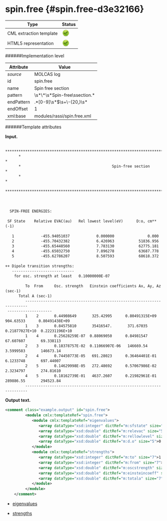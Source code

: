 # spin.free {#spin.free-d3e32166}


| Type                                                                                                                                                | Status                                                                                                                                              |
|----|----|
| CML extraction template                                                                                                                             | ![](/imgs/Total.png)                                                                                                                                |
| HTML5 representation                                                                                                                                | ![](/imgs/Total.png)                                                                                                                                |

######Implementation level

| Attribute                                                                                                                                           | Value                                                                                                                                               |
|----|----|
| *source*                                                                                                                                            | MOLCAS log                                                                                                                                          |
| id                                                                                                                                                  | spin.free                                                                                                                                           |
| name                                                                                                                                                | Spin free section                                                                                                                                   |
| pattern                                                                                                                                             | \\s\*\\\*\\s\*Spin-free\\ssection.\*                                                                                                                |
| endPattern                                                                                                                                          | .\*\[0-9\]\\s\*\$\\s+\\-{20,}\\s\*                                                                                                                  |
| endOffset                                                                                                                                           | 1                                                                                                                                                   |
| xml:base                                                                                                                                            | modules/rassi/spin.free.xml                                                                                                                         |

######Template attributes

**Input.**

          ****************************************************************************************************
          *                                                                                                  *
          *                                         Spin-free section                                        *
          *                                                                                                  *
          ****************************************************************************************************
     
     
     
      SPIN-FREE ENERGIES:
     
     SF State    Relative EVAC(au)   Rel lowest level(eV)      D:o, cm**(-1)
     
       1            -455.94051037            0.000000               0.000
       2            -455.70432382            6.426963           51836.956
       3            -455.65448560            7.783130           62775.181
       4            -455.65032750            7.896278           63687.778
       5            -455.62786207            8.507593           68618.372
     
    ++ Dipole transition strengths:
       ----------------------------
        for osc. strength at least   0.10000000E-07
     
             To  From     Osc. strength   Einstein coefficients Ax, Ay, Az (sec-1)  
          Total A (sec-1)  
             -----------------------------------------------------------------------
     --------------------
             1    2       0.44908649       325.42995      0.80491315E+09   904.63533      0.80491438E+09
             1    3       0.84575810       35416547.       371.67035      0.21877027E+10  0.22231196E+10
             1    4       0.25628259E-07  0.88069050      0.84981547       67.607607       69.338113    
             2    3       0.18378757E-02  0.11066907E-06   146669.54       3.5999583       146673.14    
             2    4       0.74450773E-05   691.28023      0.36464401E-01   6.1233748       697.44007    
             2    5       0.14629998E-05   272.48692      0.57067986E-02   2.3234797       274.81610    
             4    5       0.18162739E-01   4637.2607      0.21982961E-01   289886.55       294523.84    
             -----------------------------------------------------------------------
        

**Output text.**

```xml
<comment class="example.output" id="spin.free">
         <module cmlx:templateRef="spin.free">
            <module cmlx:templateRef="eigenvalues">
               <array dataType="xsd:integer" dictRef="m:sfstate" size="5">1 2 3 4 5</array>
               <array dataType="xsd:double" dictRef="m:relevac" size="5">-455.94051037 -455.70432382 -455.65448560 -455.65032750 -455.62786207</array>
               <array dataType="xsd:double" dictRef="m:rellowlevel" size="5">0.000000 6.426963 7.783130 7.896278 8.507593</array>
               <array dataType="xsd:double" dictRef="m:d.o" size="5">0.000 51836.956 62775.181 63687.778 68618.372</array>
            </module>
            <module cmlx:templateRef="strengths">
               <array dataType="xsd:integer" dictRef="m:to" size="7">1 1 1 2 2 2 4</array>
               <array dataType="xsd:integer" dictRef="m:from" size="7">2 3 4 3 4 5 5</array>
               <array dataType="xsd:double" dictRef="m:oscstrength" size="7">0.44908649 0.84575810 0.25628259E-07 0.18378757E-02 0.74450773E-05 0.14629998E-05 0.18162739E-01</array>
               <array dataType="xsd:double" dictRef="m:einsteincoeff" size="21">325.42995 0.80491315E+09 904.63533 35416547. 371.67035 0.21877027E+10 0.88069050 0.84981547 67.607607 0.11066907E-06 146669.54 3.5999583 691.28023 0.36464401E-01 6.1233748 272.48692 0.57067986E-02 2.3234797 4637.2607 0.21982961E-01 289886.55</array>
               <array dataType="xsd:double" dictRef="m:totala" size="7">0.80491438E+09 0.22231196E+10 69.338113 146673.14 697.44007 274.81610 294523.84</array>
            </module>
         </module>
    </comment>
```

-   [eigenvalues](/out/md/cml/molcas_log/eigenvalues-d3e32173.md)

<!-- -->

-   [strengths](/out/md/cml/molcas_log/strengths-d3e32249.md)


